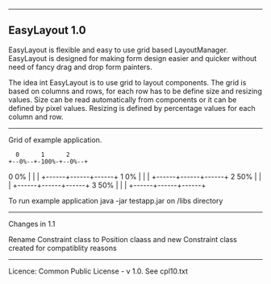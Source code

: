   ------------------------------------------------------------------------
  EasyLayout 1.0
  ------------------------------------------------------------------------

  EasyLayout is flexible and easy to use grid based 
  LayoutManager. EasyLayout is designed for making form design 
  easier and quicker without need of fancy drag and drop form 
  painters. 
  
  The idea int EasyLayout is to use grid to layout components.
  The grid is based on columns and rows, for each row has to 
  be define size and resizing values. Size can be read 
  automatically from  components or it can be defined by 
  pixel values. Resizing is defined by percentage values 
  for each column and row. 

  ------------------------------------------------------------------------
  
  Grid of example application.
  
      0      1      2
    +--0%--+-100%-+--0%--+
  0 0%     |      |      |
    +------+------+------+
  1 0%     |      |      |
    +------+------+------+
  2 50%    |      |      |
    +------+------+------+
  3 50%    |      |      |
    +------+------+------+
  
  To run example application
  java -jar testapp.jar on /libs directory
  
  ------------------------------------------------------------------------
  Changes in 1.1
  
  Rename Constraint class to Position claass and new Constraint class 
  created for compatiblity reasons
  
  ------------------------------------------------------------------------
   Licence: Common Public License - v 1.0. See cpl10.txt
  